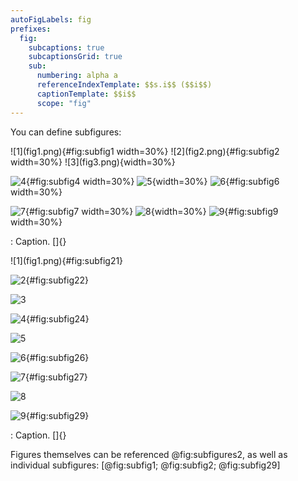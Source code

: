 ```yaml
---
autoFigLabels: fig
prefixes:
  fig:
    subcaptions: true
    subcaptionsGrid: true
    sub:
      numbering: alpha a
      referenceIndexTemplate: $$s.i$$ ($$i$$)
      captionTemplate: $$i$$
      scope: "fig"
---
```


You can define subfigures:

<div id="fig:subfigures">
  ![1](fig1.png){#fig:subfig1 width=30%}
  ![2](fig2.png){#fig:subfig2 width=30%}
  ![3](fig3.png){width=30%}

  ![4](fig4.png){#fig:subfig4 width=30%}
  ![5](fig5.png){width=30%}
  ![6](fig6.png){#fig:subfig6 width=30%}

  ![7](fig7.png){#fig:subfig7 width=30%}
  ![8](fig8.png){width=30%}
  ![9](fig9.png){#fig:subfig9 width=30%}

  : Caption. []{}
</div>

<div id="fig:subfigures2">
  ![1](fig1.png){#fig:subfig21}

  ![2](fig2.png){#fig:subfig22}

  ![3](fig3.png)

  ![4](fig4.png){#fig:subfig24}

  ![5](fig5.png)

  ![6](fig6.png){#fig:subfig26}

  ![7](fig7.png){#fig:subfig27}

  ![8](fig8.png)

  ![9](fig9.png){#fig:subfig29}

  \: Caption. []{}
</div>

Figures themselves can be referenced @fig:subfigures2, as well as individual subfigures: [@fig:subfig1; @fig:subfig2; @fig:subfig29]
